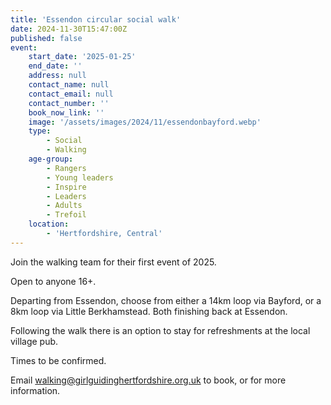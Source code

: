 ```yaml
---
title: 'Essendon circular social walk'
date: 2024-11-30T15:47:00Z
published: false
event:
    start_date: '2025-01-25'
    end_date: ''
    address: null
    contact_name: null
    contact_email: null
    contact_number: ''
    book_now_link: ''
    image: '/assets/images/2024/11/essendonbayford.webp'
    type:
        - Social
        - Walking
    age-group:
        - Rangers
        - Young leaders
        - Inspire
        - Leaders
        - Adults
        - Trefoil
    location:
        - 'Hertfordshire, Central'
---
```

Join the walking team for their first event of 2025.

Open to anyone 16+.

Departing from Essendon, choose from either a 14km loop via Bayford, or a 8km loop via Little Berkhamstead. Both finishing back at Essendon.

Following the walk there is an option to stay for refreshments at the local village pub.

Times to be confirmed.

Email <walking@girlguidinghertfordshire.org.uk> to book, or for more information.
